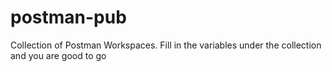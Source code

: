 # postman-pub
Collection of Postman Workspaces. Fill in the variables under the collection and you are good to go

